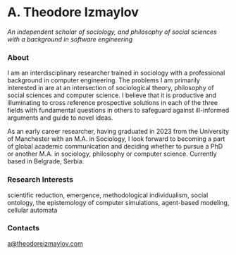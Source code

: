 # A. Theodore Izmaylov
*An independent scholar of sociology, and philosophy of social sciences*<br />
*with a background in software engineering*


### About

I am an interdisciplinary researcher trained in sociology with a professional background in computer engineering.
The problems I am primarily interested in are at an intersection of sociological theory, philosophy of social sciences and computer science.
I believe that it is productive and illuminating to cross reference prospective solutions in each of the three fields with fundamental questions in others to safeguard against ill-informed arguments and guide to novel ideas.

As an early career researcher, having graduated in 2023 from the University of Manchester with an M.A. in Sociology, I look forward to becoming a part of global academic communication and deciding whether to pursue a PhD or another M.A. in sociology, philosophy or computer science.
Currently based in Belgrade, Serbia.


### Research Interests

scientific reduction, emergence, methodological individualism, social ontology, the epistemology of computer simulations, agent-based modeling, cellular automata


### Contacts

[a@theodoreizmaylov.com](mailto:a@theodoreizmaylov.com)

